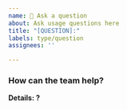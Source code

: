 ```yaml
---
name: 💬 Ask a question
about: Ask usage questions here
title: "[QUESTION]:"
labels: type/question
assignees: ''

---
```

### How can the team help?

**Details: ?**